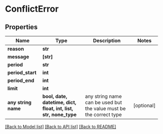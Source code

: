 # ConflictError


## Properties
Name | Type | Description | Notes
------------ | ------------- | ------------- | -------------
**reason** | **str** |  | 
**message** | **[str]** |  | 
**period** | **str** |  | 
**period_start** | **int** |  | 
**period_end** | **int** |  | 
**limit** | **int** |  | 
**any string name** | **bool, date, datetime, dict, float, int, list, str, none_type** | any string name can be used but the value must be the correct type | [optional]

[[Back to Model list]](../README.md#documentation-for-models) [[Back to API list]](../README.md#documentation-for-api-endpoints) [[Back to README]](../README.md)


